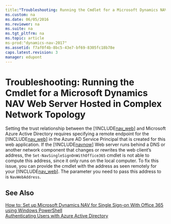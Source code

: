 ```yaml
---
title:"Troubleshooting: Running the Cmdlet for a Microsoft Dynamics NAV Web Server Hosted in Complex Network Topology"
ms.custom: na
ms.date: 06/05/2016
ms.reviewer: na
ms.suite: na
ms.tgt_pltfrm: na
ms.topic: article
ms-prod:"dynamics-nav-2017"
ms.assetid: f7af0f4b-8bc5-43e7-bf69-8305fc18b78e
caps.latest.revision: 3
manager: edupont
---
```

# Troubleshooting: Running the Cmdlet for a Microsoft Dynamics NAV Web Server Hosted in Complex Network Topology
Setting the trust relationship between the [!INCLUDE[nav_web](includes/nav_web_md.md)] and Microsoft Azure Active Directory requires specifying a remote endpoint for the [!INCLUDE[nav_web](includes/nav_web_md.md)] in the Azure AD Service Principal that is created for this web application. If the [!INCLUDE[navnow](includes/navnow_md.md)] Web server runs behind a DNS or another network component that changes or rewrites the web client’s address, the `Set-NavSingleSignOnWithOffice365` cmdlet is not able to compute this address, since it only runs on the local computer. To fix this issue, you can provide the cmdlet with the address as seen remotely for your [!INCLUDE[nav_web](includes/nav_web_md.md)]. The parameter you need to pass this address to is `NavWebAddress`.  
  
## See Also  
 [How to: Set up Microsoft Dynamics NAV for Single Sign\-on With Office 365 using Windows PowerShell](../Topic/How%20to:%20Set%20up%20Microsoft%20Dynamics%20NAV%20for%20Single%20Sign-on%20With%20Office%20365%20using%20Windows%20PowerShell.md)   
 [Authenticating Users with Azure Active Directory](Authenticating-Users-with-Azure-Active-Directory.md)
